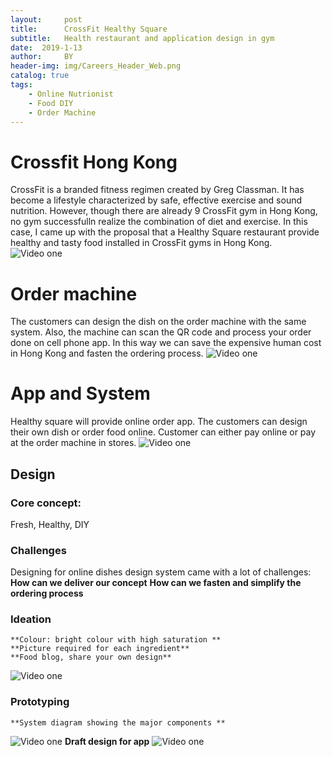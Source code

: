 ```yaml
---
layout:     post
title:      CrossFit Healthy Square
subtitle:   Health restaurant and application design in gym
date:  2019-1-13
author:     BY
header-img: img/Careers_Header_Web.png
catalog: true
tags:
    - Online Nutrionist
    - Food DIY
    - Order Machine
---
```

# Crossfit Hong Kong
CrossFit is a branded fitness regimen created by Greg Classman. It has become a lifestyle characterized by safe, effective exercise and sound nutrition. However, though there are already 9 CrossFit gym in Hong Kong, no gym successfulln realize the combination of diet and exercise.
In this case, I came up with the proposal that a Healthy Square restaurant provide healthy and tasty food installed in CrossFit gyms in Hong Kong. 
![Video one](http://wxintian.github.io/img/gif.gif)

# Order machine 
The customers can design the dish on the order machine with the same system. Also, the machine can scan the QR code and process your order done on cell phone app. In this way we can save the expensive human cost in Hong Kong and fasten the ordering process.
![Video one](http://wxintian.github.io/img/gif3.gif)

# App and System
Healthy square will provide online order app. The customers can design their own dish or order food online. Customer can either pay online or pay at the order machine in stores.
![Video one](http://wxintian.github.io/img/gif2.gif)

## Design
### Core concept:
Fresh, Healthy, DIY

### Challenges
Designing for online dishes design system came with a lot of challenges:
        **How can we deliver our concept**
        **How can we fasten and simplify the ordering process**

### Ideation
	**Colour: bright colour with high saturation **
	**Picture required for each ingredient**
	**Food blog, share your own design**
![Video one](http://wxintian.github.io/img/gif4.gif)

### Prototyping
 	**System diagram showing the major components **
![Video one](http://wxintian.github.io/img/导图.png)
 	**Draft design for app**
![Video one](http://wxintian.github.io/img/微信图片_20190113061555.jpg)
